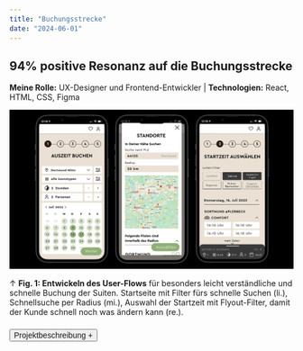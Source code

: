 ```yaml
---
title: "Buchungsstrecke"
date: "2024-06-01"
---
```


## 94% positive Resonanz auf die Buchungsstrecke

<p style="font-size: var(--fs-sm); line-height: var(--lh-base); color: var(--col-gray)"><strong>Meine Rolle:</strong> UX-Designer und Frontend-Entwickler |
<strong>Technologien:</strong> React, HTML, CSS, Figma</p>

![Wireframes für den User-Flow der Buchungsstrecke](../images/Buchungsstrecke_Wireframe.webp)

<p style="font-size: var(--fs-sm)">&#8593; <strong>Fig. 1: Entwickeln des User-Flows</strong> für besonders leicht verständliche und schnelle Buchung der Suiten. Startseite mit Filter fürs schnelle Suchen (li.), Schnellsuche per Radius (mi.), Auswahl der Startzeit mit Flyout-Filter, damit der Kunde schnell noch was ändern kann (re.).</p>

<div class="description-button" style="padding-top: 0.5rem; border-top: 1px solid var(--col-lightgray)">
    <button style="font-size: var(--fs-sm); color: var(--col-darkgray); font-weight: var(--fw-bold);">Projektbeschreibung +</button>
</div>

<div class="project-description" style="padding-bottom: 0.5rem; height: 0; overflow: hidden; transition: height 1s ease; interpolate-size: allow-keywords; border-bottom: 1px solid var(--col-lightgray)">

#### Herausforderung

Die alte Buchungsstrecke war unübersichtlich und langsam. Die Kunden haben sich oft beschwert, dass sie nicht schnell genug die gewünschte Suite buchen konnten da sie den Buchungsprozess häufig bei einer Änderung immer wieder neu durchlaufen mussten. Die Herausforderung war es, eine Buchungsstrecke zu entwickeln, die einfach und schnell zu bedienen ist und die Kunden zufriedenstellt, mit der Möglichkeit, die Buchung jederzeit zu ändern.

#### User-Research

- Sammeln und auswerten der **Kundenfeedbacks** und **E-Mails** der letzten 6 Monate (Fig. 3).
- **Interviews** mit den anderen Abteilungen die Kundenkontakt haben, um herauszufinden, was die Kunden am meisten stört und um einen anderen Blickwinkel auf die Erwartungen an die neue Buchungsstrecke zu bekommen.
- Speziell die **Auswahl der Startzeit war ein großes Problem,** da die Kunden oft die falsche Zeit ausgewählt haben und dann die Buchung abbrechen mussten.

#### Umsetzung

1. Erstellen einer Persona auf Basis der eigenen Daten und Abgleich mit KI-Daten (Fig. 2).
2. Erste **einfache Skizzen** wurden auf Basis der Recherche erstellt, um ein **Gefühl** für den User-Flow zu bekommen.
3. **Informationsarchitektur** und **Wireframing** der Hauptseiten für die eigentliche Buchung wurde anschließend in Figma weiter ausgearbeitet (Fig. 1).
4. **Übergabe** der ersten Wireframes an die Grafikabteilung, um die **Gestaltung** der Buchungsstrecke zu optimieren.
5. Das Frontend der Buchungsstrecke programmierte ich auf Basis des ausgearbeiteten Designs in **React, HTML** und **CSS**, danach Übergabe an die Backend-Entwickler.
6. **Pagespeed-Optimierung** wurden ausgeführt, damit die Buchungsstrecke schnell lädt, sowohl im Frontend, als auch im Backend.

#### Test und Validierung

- Die Buchungsstrecke wurde seiten- und komponentenweise mit **Heuristic Markup** und dem **5-Sekunden-Test** immer wieder iterativ überprüft und optimiert.
- Die Buchungsstrecke wurde mit **Usability-Tests** durch die Kunden direkt und durch **internes Expertenwissen** validiert.

#### Ergebnis

- **94% positive Resonanz** auf die neue Buchungsstrecke, aufgrund eines großen Live-Tests mit ca. 468 Kunden bei gleichzeitigem Funktionstest der gesamten Filiale.
- **Kaum Beschwerden** mehr im Service-Center über die Buchungsstrecke, die **Kunden sind zufrieden** und buchen schneller und einfacher.
- **Internen Preis** für den besonderen Einsatz, das überwältigende Ergebnis und die gute Zusammenarbeit mit den anderen Abteilungen erhalten.

#### Learnings

- Nur mit **A/B-Tests** und Kundenfeedback kann man sich sicher sein, dass die Buchungsstrecke als einfach und schnell empfunden wird, ausschließlich **auf internes Wissen zu vertrauen reicht nicht aus.**
- **Kundenfeedback**, das auf zuvor geschenkter Saunazeit basiert, ist **nicht immer aussagekräftig,** da die Kunden sich vermutlich nicht trauen, negative Kritik zu äußern.
- **Abteilungsübergreifende Teamarbeit** ist extrem wichtig, da man so zu richtig guten Ergebnissen kommt und nichts Wichtiges übersieht.<br/><br/>

![Erstellen einer Persona für die Buchungsstrecke](../images/Buchungsstrecke_Persona.webp)

<p style="font-size: var(--fs-sm)">&#8593; <strong>Fig. 2: Für die neue Buchungsstrecke</strong> und alle nachfolgenden Projekte habe ich eine <strong>Persona auf Basis eigener Daten</strong> erstellt und mit KI-Daten abgeglichen.</p>

![Erstellen einer Persona für die Buchungsstrecke](../images/Buchungsstrecke_PainPoints.webp)

<p style="font-size: var(--fs-sm)">&#8593; <strong>Fig. 3: Ein halbes Jahr lang,</strong> habe ich zudem alle <strong>E-Mails gesammelt</strong> und bezüglich Probleme bei der Bedienung der alten Buchungsstrecke <strong>ausgewertet,</strong> um diese Pain-Points besonders zu beachten und nicht zu wiederholen.</p>

</div>
